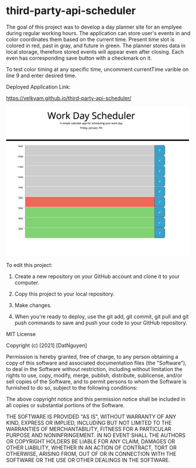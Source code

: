 # third-party-api-scheduler
The goal of this project was to develop a day planner site for an emplyee during regular working hours. The application can store user's events in and color coordinates them based on the current time. Present time slot is colored in red, past in gray, and future in green. The planner stores data in local storage, therefore stored events will appear even after closing. Each even has corresponding save button with a checkmark on it.

To test color timing at any specific time, uncomment currentTime varible on line 9 and enter desired time.


Deployed Application Link:

https://velkyam.github.io/third-party-api-scheduler/

<img src="assets/images/screen2.png" alt="screen2" width="500"/>


To edit this project:

1. Create a new repository on your GitHub account and clone it to your computer.

2. Copy this project to your local repository.

3. Make changes.

4. When you're ready to deploy, use the git add, git commit, git pull and git push commands to save and push your code to your GitHub repository.



MIT License

Copyright (c) [2021] [DatNguyen]

Permission is hereby granted, free of charge, to any person obtaining a copy of this software and associated documentation files (the "Software"), to deal in the Software without restriction, including without limitation the rights to use, copy, modify, merge, publish, distribute, sublicense, and/or sell copies of the Software, and to permit persons to whom the Software is furnished to do so, subject to the following conditions:

The above copyright notice and this permission notice shall be included in all copies or substantial portions of the Software.

THE SOFTWARE IS PROVIDED "AS IS", WITHOUT WARRANTY OF ANY KIND, EXPRESS OR IMPLIED, INCLUDING BUT NOT LIMITED TO THE WARRANTIES OF MERCHANTABILITY, FITNESS FOR A PARTICULAR PURPOSE AND NONINFRINGEMENT. IN NO EVENT SHALL THE AUTHORS OR COPYRIGHT HOLDERS BE LIABLE FOR ANY CLAIM, DAMAGES OR OTHER LIABILITY, WHETHER IN AN ACTION OF CONTRACT, TORT OR OTHERWISE, ARISING FROM, OUT OF OR IN CONNECTION WITH THE SOFTWARE OR THE USE OR OTHER DEALINGS IN THE SOFTWARE.